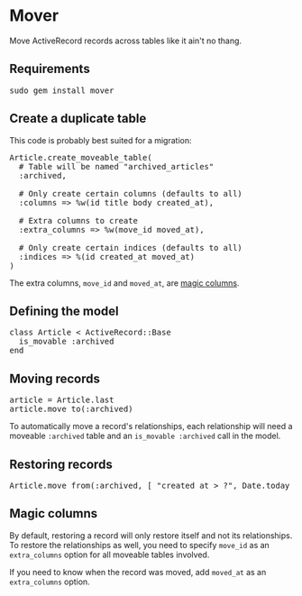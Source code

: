 Mover
=====

Move ActiveRecord records across tables like it ain't no thang.

Requirements
------------

<pre>
sudo gem install mover
</pre>

Create a duplicate table
------------------------

This code is probably best suited for a migration:

<pre>
Article.create_moveable_table(
  # Table will be named "archived_articles"
  :archived,
  
  # Only create certain columns (defaults to all)
  :columns => %w(id title body created_at),
  
  # Extra columns to create
  :extra_columns => %w(move_id moved_at),
  
  # Only create certain indices (defaults to all)
  :indices => %(id created_at moved_at)
)
</pre>

The extra columns, <code>move\_id</code> and <code>moved\_at</code>, are <a href="#magic_columns">magic columns</a>.

Defining the model
------------------

<pre>
class Article < ActiveRecord::Base
  is_movable :archived
end
</pre>

Moving records
--------------

<pre>
article = Article.last
article.move_to(:archived)
</pre>

To automatically move a record's relationships, each relationship will need a moveable <code>:archived</code> table and an <code>is_movable :archived</code> call in the model.

Restoring records
-----------------

<pre>
Article.move_from(:archived, [ "created_at > ?", Date.today ])
</pre>

<a name="magic_columns"></a>

Magic columns
-------------

By default, restoring a record will only restore itself and not its relationships. To restore the relationships as well, you need to specify <code>move\_id</code> as an <code>extra\_columns</code> option for all moveable tables involved.

If you need to know when the record was moved, add <code>moved\_at</code> as an <code>extra\_columns</code> option.
